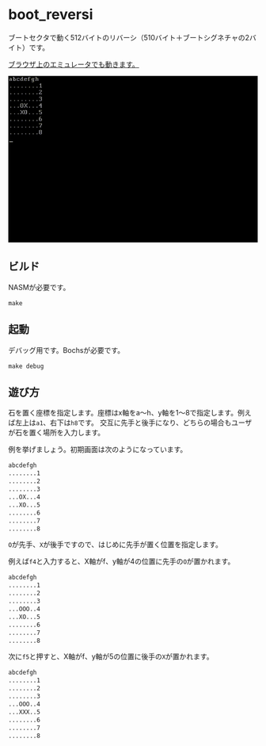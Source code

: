# boot_reversi

ブートセクタで動く512バイトのリバーシ（510バイト＋ブートシグネチャの2バイト）です。

[ブラウザ上のエミュレータでも動きます。](https://couyoh.github.io/boot_reversi/)

![Demo](demo/demo.gif)

## ビルド

NASMが必要です。

```shell
make
```


## 起動

デバッグ用です。Bochsが必要です。

```shell
make debug
```

## 遊び方

石を置く座標を指定します。座標はx軸をa〜h、y軸を1〜8で指定します。例えば左上は`a1`、右下は`h8`です。
交互に先手と後手になり、どちらの場合もユーザが石を置く場所を入力します。

例を挙げましょう。初期画面は次のようになっています。

```
abcdefgh                                                                        
........1                                                                       
........2                                                                       
........3                                                                       
...OX...4                                                                       
...XO...5                                                                       
........6                                                                       
........7                                                                       
........8                                                                       
```

`O`が先手、`X`が後手ですので、はじめに先手が置く位置を指定します。

例えば`f4`と入力すると、X軸がf、y軸が4の位置に先手の`O`が置かれます。

```
abcdefgh                                                                        
........1                                                                       
........2                                                                       
........3                                                                       
...OOO..4                                                                       
...XO...5                                                                       
........6                                                                       
........7                                                                       
........8                                                                       
```

次に`f5`と押すと、X軸がf、y軸が5の位置に後手の`X`が置かれます。

```
abcdefgh                                                                        
........1                                                                       
........2                                                                       
........3                                                                       
...OOO..4                                                                       
...XXX..5                                                                       
........6                                                                       
........7                                                                       
........8                                                                       
```
